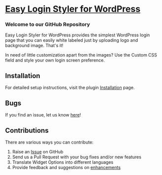 # [Easy Login Styler for WordPress](https://wordpress.org/plugins/easy-login-styler/) #

### Welcome to our GitHub Repository

Easy Login Styler for WordPress provides the simplest WordPress login page that you can easily white labeled just by uploading logo and background image. That's it!

In need of little customization apart from the images? Use the Custom CSS field and style your own login screen preference.


## Installation ##

For detailed setup instructions, visit the plugin [Installation](https://wordpress.org/plugins/easy-login-styler/installation/) page.

## Bugs ##
If you find an issue, let us know [here](https://github.com/phpbits/easy-login-styler/issues)!


## Contributions ##
There are various ways you can contribute:

1. Raise an [Issue](https://github.com/phpbits/easy-login-styler/issues) on GitHub
2. Send us a Pull Request with your bug fixes and/or new features
3. Translate Widget Options into different languages
4. Provide feedback and suggestions on [enhancements](https://github.com/phpbits/easy-login-styler/issues)
